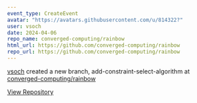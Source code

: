 ```yaml
---
event_type: CreateEvent
avatar: "https://avatars.githubusercontent.com/u/814322?"
user: vsoch
date: 2024-04-06
repo_name: converged-computing/rainbow
html_url: https://github.com/converged-computing/rainbow
repo_url: https://github.com/converged-computing/rainbow
---
```


<a href='https://github.com/vsoch' target='_blank'>vsoch</a> created a new branch, add-constraint-select-algorithm at <a href='https://github.com/converged-computing/rainbow' target='_blank'>converged-computing/rainbow</a>

<a href='https://github.com/converged-computing/rainbow' target='_blank'>View Repository</a>